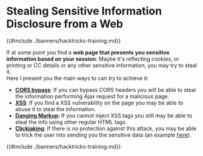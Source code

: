 # Stealing Sensitive Information Disclosure from a Web

{{#include ./banners/hacktricks-training.md}}

If at some point you find a **web page that presents you sensitive information based on your session**: Maybe it's reflecting cookies, or printing or CC details or any other sensitive information, you may try to steal it.\
Here I present you the main ways to can try to achieve it:

- [**CORS bypass**](pentesting-web/cors-bypass.md): If you can bypass CORS headers you will be able to steal the information performing Ajax request for a malicious page.
- [**XSS**](pentesting-web/xss-cross-site-scripting/index.html): If you find a XSS vulnerability on the page you may be able to abuse it to steal the information.
- [**Danging Markup**](pentesting-web/dangling-markup-html-scriptless-injection/index.html): If you cannot inject XSS tags you still may be able to steal the info using other regular HTML tags.
- [**Clickjaking**](pentesting-web/clickjacking.md): If there is no protection against this attack, you may be able to trick the user into sending you the sensitive data (an example [here](https://medium.com/bugbountywriteup/apache-example-servlet-leads-to-61a2720cac20)).

{{#include ./banners/hacktricks-training.md}}



